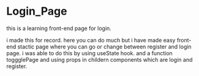# Login_Page
this is a learning front-end page for login.

i made this for record. here you can do much but i have made easy front-end stactic page where you can go or change between register and login page. i was able to do this by using useState hook. and a function toggglePage and using props in childern components which are login and register.

